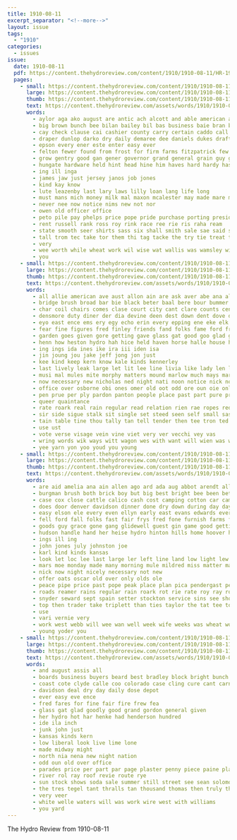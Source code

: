 ```yaml
---
title: 1910-08-11
excerpt_separator: "<!--more-->"
layout: issue
tags:
  - "1910"
categories:
  - issues
issue:
  date: 1910-08-11
  pdf: https://content.thehydroreview.com/content/1910/1910-08-11/HR-1910-08-11.pdf
  pages:
    - small: https://content.thehydroreview.com/content/1910/1910-08-11/small/HR-1910-08-11-01.jpg
      large: https://content.thehydroreview.com/content/1910/1910-08-11/large/HR-1910-08-11-01.jpg
      thumb: https://content.thehydroreview.com/content/1910/1910-08-11/thumbnails/HR-1910-08-11-01.jpg
      text: https://content.thehydroreview.com/assets/words/1910/1910-08-11/HR-1910-08-11-01.txt
      words:
        - aylor aga ako august are antic ach alcott and able american andrews all agent ana ade alee
        - big brown bunch bee bilan bailey bil bas business baie bran best bryan been barefoot better bel bond bank
        - cay check clause cai cashier county carry certain caddo call courts cash cutten cross car course collins carter case can
        - draper dunlop darko dry daily demaree dee daniels dukes draft does
        - epson every ener este enter easy ever
        - felton fewer found from frost for firm farms fitzpatrick few
        - grow gentry good gan gener governor grand general grain guy goods gilmer goin gillet ground gil
        - hungate hardware held hint head hine him haves hard hardy has ham hay hydro horse habe hald
        - ing ill inga
        - james jaw just jersey janos job jones
        - kind kay know
        - lute leazenby last lary laws lilly loan lang life long
        - must mans mich money milk mal maxon mcalester may made mare machi mules mens many murphy mabe monsell most more miller milson
        - never nee now notice nims new not nor
        - owen old officer office
        - peto pile pay phelps price pope pride purchase porting president pea pata pelton post pears poor present per
        - rent russell rank ross roy rink race ree rie ris raha ream
        - state smooth seer shirts sass six shall smith sale sae said sum stock soto sos shy such sample sell see sie sack srb som summers say senator sue
        - tall trom tec take tor them thi tag tacke the try tie treat tenant
        - very
        - wee worth while wheat work wil wise wat wallis was wamsley with want whitehall will white well wes worn word
        - you
    - small: https://content.thehydroreview.com/content/1910/1910-08-11/small/HR-1910-08-11-02.jpg
      large: https://content.thehydroreview.com/content/1910/1910-08-11/large/HR-1910-08-11-02.jpg
      thumb: https://content.thehydroreview.com/content/1910/1910-08-11/thumbnails/HR-1910-08-11-02.jpg
      text: https://content.thehydroreview.com/assets/words/1910/1910-08-11/HR-1910-08-11-02.txt
      words:
        - all allie american ave aust allon ain are ask aver abe ana alo aid aul ates ach atay addi aly and aris aud acorn aug arms ace ane austria alee ata ago acres allen alway
        - bridge brush broad bar bie black beter baal bere bour bummer butler ber beld but boyer bien ban binder bare bance bow bales bis better bee beg baret burde big bell brought bex bishop bet board back bring both baton bin blige bene biggers boat business balt bot baron began been beer bale bata brood boy
        - char coil chairs comes clase court city cant clare counts cena che charm choice coe cane come clerk cast church caddo chambers con cee clear call chere crea chicos cash craw chan countess came cas college chose chap corn course candi case creek
        - densmore duty diner der dia devine deen dest down dent dove dollar deep dutta depot daughter dette destro does donel drill deer dione dose deal dag
        - eyo east ence ems ery egy echo erin every epping ene eke elk earl ever else ear easy ele early ely ens even
        - fear fine figures fred finley friends fand folks fame ford frame fier fever fellows fetch friendly fiers fore fane first fait firm few felt for fea fitting from foree friday farm fare foggia full filley faith field fie
        - garden goes given gore getting gave glass gat good goo glad gai gress gane gate grand gentleman ghost gentle gus gay glidewell gray ginny gustafson
        - henn how heston hydro hah hice held haven horse halle house hin hagy her had hands hes hand has home hitch hee him high half hider hash hed hus head harness hastings hour
        - ing ings ida ines ike ira iii iden isa
        - jin joung jou jake jeff jong jon just
        - kee kind keep kern know kale kinds kennerley
        - last lively leak large let lit lee line livia like lady len learned little lor lah lave lies lae long laughter lacks late lodge left lott law longer levy latter lato lister lise land
        - musi mal mules mite morphy matters mound marlow much mays mar mitchell more mingle matter monday mat made mik man milk must mention may money miss most mule moment morning mills mish mer millet miles mile moren many members might mine moody
        - now necessary new nicholas ned night nati noon notice nick nor nie nani nese neighbor nee neighbors nau not never nel nua names nice
        - office over osborne obi ones omer old oot odd ore oun oie only oung off
        - pen prue per ply pardon panton people place past part pure pro pou proper pies plows pretty present presume pace pat pant pacha pot poe pie pond pea pach
        - queer quaintance
        - rate roark real rain regular read relation rien rae ropes red reed rest reading rockers ran ready roles riel rough round reaver romance rains range ruth ris riad
        - sir side sigue stalk sit single set steed seen self small sas smile street style sunday sean steel senator supper she such straw sick sun sen sade san schoo steck stay staton saturday sole stall soc ser stray see score stand sour stage sult schook streets sath speedy stones simple seems second school son soul saale shoats sou south saw sheree special sis sewell short shed sot stick sweet seed say speech still sale season
        - tain table tine thou tally tan tell tender then tee tron ted telling tae ture tout tone tary try tas thet tees toe train timmins ton tia test throw tod thee tears team teel tri teem town thom than tome tie thea tha too truong toward ten tall tate tong teat thing tim the them take tin tittle talk thi thew twa tai trust tag
        - use ust
        - vote verse visage vein vine viet very ver vecchi vey vas
        - wring words wik ways witt wagon wes with want will wien was wit why wie wise work wilbur wich weight wares weare world wyatt wall wee won wal wire weeks wallo wish wheat warm west went well wey woods weakly weed word week wife werk while wat wonder wan way
        - yee yarn yon yoo youd you young
    - small: https://content.thehydroreview.com/content/1910/1910-08-11/small/HR-1910-08-11-03.jpg
      large: https://content.thehydroreview.com/content/1910/1910-08-11/large/HR-1910-08-11-03.jpg
      thumb: https://content.thehydroreview.com/content/1910/1910-08-11/thumbnails/HR-1910-08-11-03.jpg
      text: https://content.thehydroreview.com/assets/words/1910/1910-08-11/HR-1910-08-11-03.txt
      words:
        - are aid amelia ana ain allen ago ard ada aug abbot arendt all agent ask allie appleman ares and als
        - burgman brush both brick boy but big best bright bee been bet bound batter bea bor buy buyer business begin better bros brother
        - case cox close cattle calico cash cost camping cotton car came canute corn carver con cream cousin culin card come cry chambers cedar company charter city cold chas care
        - does door denver davidson dinner done dry down during day days doing darko drinks dare daughter
        - easy elson ele every even ellyn early east evans edwards ever ene
        - fell ford fall folks fast fair frys fred fone furnish farms foster friends few from friday finder fry fost farm fruit fancy fish floor full for
        - goods guy grace gone gang glidewell guest gin game good getting grandson glad green gallon grain ground going
        - hudson handle hand her heise hydro hinton hills home hoover held health hour harness hawkins harry hoelscher hungate house hall head herndon has hundred hardware heed horse
        - ings ill ing
        - john jones july johnston joe
        - karl kind kinds kansas
        - look let loc lee last large ler left line land low light lew little
        - mars moe monday made many morning mule mildred miss matter marry more must miles moun minnie mound most mules maud market maki
        - nick now night nicely necessary not new
        - offer oats oscar old over only olds ole
        - peace pipe price past pope peak place plan pica pendergast pene pone pint per pastor pry peter power pool people plows page pair proud pany
        - roads reamer rains regular rain roark rot rie rate roy ray robertson ready read reno
        - snyder seward sept spain setter stockton service sins see show sunday speed schreck shape state sims stover stand single sister saving styles shoe sam step snapp smith stands such springs store special seven sand say saturday spare south stock son sell
        - top then trader take triplett than ties taylor the tat tee town trip ten tene thing tana thralls tor them tracy
        - use
        - vari vernie very
        - work west webb will wee wan well week wife weeks was wheat worst while wire wider wedding watch warren weatherford white with woods weather
        - young yoder you
    - small: https://content.thehydroreview.com/content/1910/1910-08-11/small/HR-1910-08-11-04.jpg
      large: https://content.thehydroreview.com/content/1910/1910-08-11/large/HR-1910-08-11-04.jpg
      thumb: https://content.thehydroreview.com/content/1910/1910-08-11/thumbnails/HR-1910-08-11-04.jpg
      text: https://content.thehydroreview.com/assets/words/1910/1910-08-11/HR-1910-08-11-04.txt
      words:
        - and august assis all
        - boards business buyers beard best bradley block bright bunch been bowels bros baby
        - coast cote clyde calle coo colorado case cling cure cant carnival city
        - davidson deal dry day daily dose depot
        - ever easy eve ence
        - fred fares for fine fair fire frew fea
        - glass gat glad goodly good grand gordon general given
        - her hydro hot har henke had henderson hundred
        - ide ila inch
        - junk john just
        - kansas kinds kern
        - low liberal look live lime lone
        - made midway might
        - north nia nena new night nation
        - odd oun old over office
        - parades price per part par page plaster penny piece paine plants pine pacific perigo
        - river rol ray roof revie route rye
        - sun stock shows soda sale summer still street see sean solomon show saba sash stick swallow scotch san saw square she scot special
        - the tres tegel tant thralls tan thousand thomas then truly theo take
        - very veer
        - white welle waters will was work wire west with williams
        - you yard
---
```


The Hydro Review from 1910-08-11

<!--more-->

